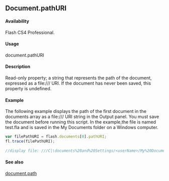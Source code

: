 ## Document.pathURI

#### Availability

Flash CS4 Professional.

#### Usage

document.pathURI

#### Description

Read-only property; a string that represents the path of the document, expressed as a file:/// URI. If the document has never been saved, this property is undefined.

#### Example

The following example displays the path of the first document in the documents array as a file:/// URI string in the Output panel. You must save the document before running this script. In the example,the file is named test.fla and is saved in the My Documents folder on a Windows computer.

```javascript
var filePathURI = flash.documents[0].pathURI; 
fl.trace(filePathURI);
 
//display file: ///C|\documents%20and%20Settings/<userName>/My%20Documents/test.fla

```

#### See also

[document.path](../Document_object/docum190.md)
